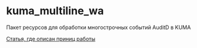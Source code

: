 # kuma_multiline_wa

Пакет ресурсов для обработки многострочных событий AuditD в KUMA

[Статья, где описан приниц работы](https://kb.kuma-community.ru/books/podkliucenie-istocnikov/page/obrabotka-mnogostrocnyx-sobytii-auditd-v-kuma)
